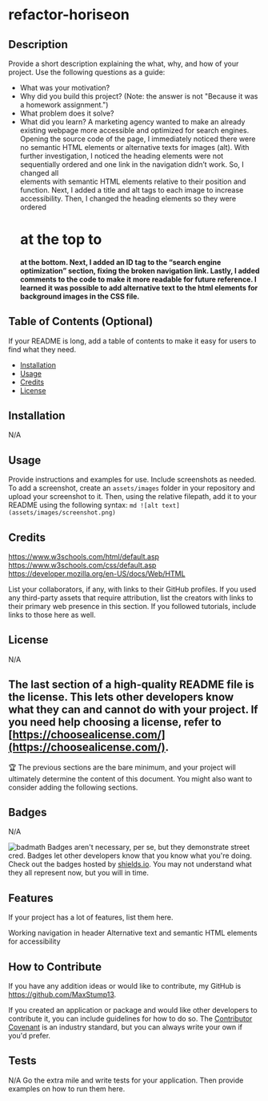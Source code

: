 # refactor-horiseon
## Description
Provide a short description explaining the what, why, and how of your project. Use the following questions as a guide:
- What was your motivation?
- Why did you build this project? (Note: the answer is not "Because it was a homework assignment.")
- What problem does it solve?
- What did you learn?
A marketing agency wanted to make an already existing webpage more accessible and optimized for search engines. Opening the source code of the page, I immediately noticed there were no semantic HTML elements or alternative texts for images (alt). With further investigation, I noticed the heading elements were not sequentially ordered and one link in the navigation didn’t work. So, I changed all <div> elements with semantic HTML elements relative to their position and function. Next, I added a title and alt tags to each image to increase accessibility. Then, I changed the heading elements so they were ordered <h1> at the top to <h4> at the bottom. Next, I added an ID tag to the “search engine optimization” section, fixing the broken navigation link. Lastly, I added comments to the code to make it more readable for future reference. I learned it was possible to add alternative text to the html elements for background images in the CSS file.

## Table of Contents (Optional)
If your README is long, add a table of contents to make it easy for users to find what they need.
- [Installation](#installation)
- [Usage](#usage)
- [Credits](#credits)
- [License](#license)
## Installation
N/A
## Usage
Provide instructions and examples for use. Include screenshots as needed.
To add a screenshot, create an `assets/images` folder in your repository and upload your screenshot to it. Then, using the relative filepath, add it to your README using the following syntax:
    ```md
    ![alt text](assets/images/screenshot.png)
    ```
## Credits
https://www.w3schools.com/html/default.asp
https://www.w3schools.com/css/default.asp
https://developer.mozilla.org/en-US/docs/Web/HTML

List your collaborators, if any, with links to their GitHub profiles.
If you used any third-party assets that require attribution, list the creators with links to their primary web presence in this section.
If you followed tutorials, include links to those here as well.
## License
N/A

The last section of a high-quality README file is the license. This lets other developers know what they can and cannot do with your project. If you need help choosing a license, refer to [https://choosealicense.com/](https://choosealicense.com/).
---
🏆 The previous sections are the bare minimum, and your project will ultimately determine the content of this document. You might also want to consider adding the following sections.
## Badges
N/A

![badmath](https://img.shields.io/github/languages/top/nielsenjared/badmath)
Badges aren't necessary, per se, but they demonstrate street cred. Badges let other developers know that you know what you're doing. Check out the badges hosted by [shields.io](https://shields.io/). You may not understand what they all represent now, but you will in time.
## Features
If your project has a lot of features, list them here.

Working navigation in header
Alternative text and semantic HTML elements for accessibility

## How to Contribute
If you have any addition ideas or would like to contribute, my GitHub is https://github.com/MaxStump13.

If you created an application or package and would like other developers to contribute it, you can include guidelines for how to do so. The [Contributor Covenant](https://www.contributor-covenant.org/) is an industry standard, but you can always write your own if you'd prefer.
## Tests
N/A
Go the extra mile and write tests for your application. Then provide examples on how to run them here.